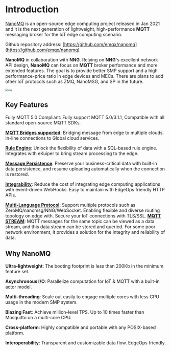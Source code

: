 # Introduction

[NanoMQ](https://nanomq.io/) is an open-source edge computing project released in Jan 2021 and it is the next generation of lightweight, high-performance **MQTT** messaging broker for the IoT edge computing scenario.

Github repository address: [https://github.com/emqx/nanomq](https://github.com/emqx/nanomq)

**NanoMQ** in collaboration with **NNG**. Relying on **NNG**'s excellent network API design, **NanoMQ** can focus on **MQTT** broker performance and more extended features. The goal is to provide better SMP support and a high performance-price ratio in edge devices and MECs. There are plans to add other IoT protocols such as ZMQ, NanoMSG, and SP in the future.

<img src="./images/NanoMQ-introduction.png" alt="img" style="zoom:50%;" />

## Key Features

Fully MQTT 5.0 Compliant: Fully support MQTT 5.0/3.1.1, Compatible with all standard open-source MQTT SDKs.

[**MQTT Bridges supported**](./bridges/introduction.md): Bridging message from edge to multiple clouds. In-line connections to Global cloud services.

[**Rule Engine**](./rule/introduction.md): Unlock the flexibility of data with a SQL-based rule engine. Integrates with eKuiper to bring stream processing to the edge.

[**Message Persistence**](./rule/config-file.md#data-persistence-with-sqlite): Preserve your business-critical data with built-in data persistence, and resume uploading automatically when the connection is restored.

[**Integrability**](./api/introduction.md): Reduce the cost of integrating edge computing applications with event-driven WebHooks. Easy to maintain with EdgeOps friendly HTTP APIs.

[**Multi-Language Protocol**](./gateway/introduction.md): Support multiple protocols such as ZeroMQ/nanomsg/NNG/WebSocket. Enabling flexible and diverse routing topology on edge with. Secure your IoT connections with TLS/SSL.
[**MQTT STREAM**](./mqtt-stream/introduction.md): MQTT messages for the same topic can be viewed as a data stream, and this data stream can be stored and queried. For some poor network environment, it provides a solution for the integrity and reliability of data.

## Why NanoMQ

**Ultra-lightweight**: The booting footprint is less than 200Kb in the minimum feature set.

**Asynchronous I/O**: Parallelize computation for IoT & MQTT with a built-in actor model.

**Multi-threading**: Scale out easily to engage multiple cores with less CPU usage in the modern SMP system.

**Blazing Fast**: Achieve million-level TPS. Up to 10 times faster than Mosquitto on a multi-core CPU.

**Cross-platform**: Highly compatible and portable with any POSIX-based platform.

**Interoperability**: Transparent and customizable data flow. EdgeOps friendly.
